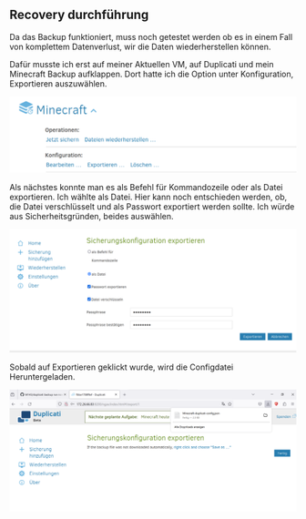## Recovery durchführung

Da das Backup funktioniert, muss noch getestet werden ob es in einem Fall von komplettem Datenverlust, wir die Daten wiederherstellen können.

Dafür musste ich erst auf meiner Aktuellen VM, auf Duplicati und mein Minecraft Backup aufklappen. Dort hatte ich die Option unter Konfiguration, Exportieren auszuwählen.

![Alt text](Konifiguration.png)

Als nächstes konnte man es als Befehl für Kommandozeile oder als Datei exportieren. Ich wählte als Datei. Hier kann noch entschieden werden, ob, die Datei verschlüsselt und als Passwort exportiert werden sollte. Ich würde aus Sicherheitsgründen, beides auswählen.



![Alt text](<Konfiguration mit passwort.png>)

Sobald auf Exportieren geklickt wurde, wird die Configdatei Heruntergeladen.

![Alt text](<Konfiguration exportiert.png>)